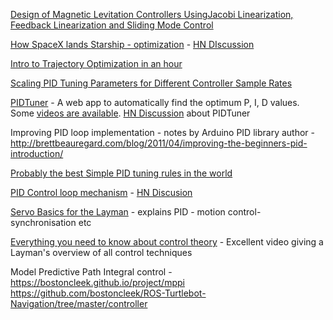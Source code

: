 [Design of Magnetic Levitation Controllers UsingJacobi Linearization, Feedback Linearization and Sliding Mode Control](http://educypedia.karadimov.info/library/DesignOfMagneticLevitationControllersUsingJacobiLinearizationFeedbackLinearizationAndSlidingMode.pdf)

[How SpaceX lands Starship -  optimization](https://thomas-godden.medium.com/how-spacex-lands-starship-sort-of-ee96cdde650b)
	-	 [HN DIscussion](https://news.ycombinator.com/item?id=27148296)

[Intro to Trajectory Optimization in an hour ](https://www.youtube.com/watch?v=wlkRYMVUZTs)

[Scaling PID Tuning Parameters for Different Controller Sample Rates](http://support.motioneng.com/downloads-notes/tuning/scaling_pid_param.htm)

[PIDTuner](https://pidtuner.com/#/) - A web app to automatically find the optimum P, I, D values. Some [videos are available](https://www.youtube.com/channel/UCkRD7FztiFOdX50BUsOkcSQ). [HN Discussion](https://news.ycombinator.com/item?id=27273399) about PIDTuner

Improving PID loop implementation - notes by Arduino PID library author - http://brettbeauregard.com/blog/2011/04/improving-the-beginners-pid-introduction/

[Probably the best Simple PID tuning rules in the world](https://folk.ntnu.no/skoge/publications/2001/tuningpaper_reno/tuningpaper_06nov01.pdf)

[PID Control loop mechanism](https://vaclavkosar.com/ml/PID-controller-control-loop-mechanism) - [HN Discusion](https://news.ycombinator.com/item?id=27318942)

[Servo Basics for the Layman](https://support.controltechnologycorp.com/customer/elearning/registered/servoBasicsForTheLayman.pdf)  - explains PID - motion control-synchronisation etc 

[Everything you need to know about control theory](https://youtu.be/lBC1nEq0_nk) -  Excellent video giving a Layman's overview of all control techniques

Model Predictive Path Integral control  - https://bostoncleek.github.io/project/mppi
https://github.com/bostoncleek/ROS-Turtlebot-Navigation/tree/master/controller

